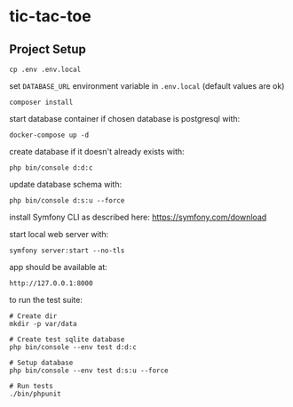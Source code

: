 # tic-tac-toe

## Project Setup
```
cp .env .env.local
```

set `DATABASE_URL` environment variable in `.env.local` (default values are ok)

```
composer install
```

start database container if chosen database is postgresql with:
```
docker-compose up -d
```

create database if it doesn't already exists with:
```
php bin/console d:d:c
```

update database schema with:
```
php bin/console d:s:u --force
```

install Symfony CLI as described here: https://symfony.com/download

start local web server with:
```
symfony server:start --no-tls
```

app should be available at:
```
http://127.0.0.1:8000 
```

to run the test suite:
```
# Create dir
mkdir -p var/data

# Create test sqlite database
php bin/console --env test d:d:c

# Setup database
php bin/console --env test d:s:u --force

# Run tests
./bin/phpunit
```